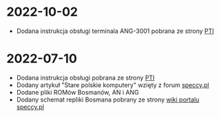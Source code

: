 # 2022-10-02

* Dodana instrukcja obsługi terminala ANG-3001 pobrana ze strony [PTI](https://historiainformatyki.pl/dokument.php?nrar=14&nrzesp=1&sygn=XIV/1/14&handle=1368#)

# 2022-07-10

* Dodana instrukcja obsługi pobrana ze strony [PTI](https://historiainformatyki.pl/dokument.php?nrar=14&nrzesp=1&sygn=XIV/1/14&handle=1334)
* Dodany artykuł "Stare polskie komputery" wzięty z forum [speccy.pl](https://www.speccy.pl/forum/index.php?topic=2340.15)
* Dodane pliki ROMów Bosmanów, AN i ANG
* Dodany schemat repliki Bosmana pobrany ze strony [wiki portalu speccy.pl](http://speccy.pl/wiki/index.php?title=Unimor_Bosman_8)


